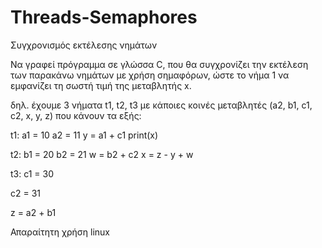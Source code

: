 # Threads-Semaphores

Συγχρονισμός εκτέλεσης νημάτων


Να γραφεί πρόγραμμα σε γλώσσα C, που θα συγχρονίζει την
εκτέλεση των παρακάνω νημάτων με χρήση σημαφόρων,
ώστε το νήμα 1 να εμφανίζει τη σωστή τιμή της μεταβλητής x.

δηλ. έχουμε 3 νήματα t1, t2, t3 με κάποιες κοινές μεταβλητές
(a2, b1, c1, c2, x, y, z) που κάνουν τα εξής:

t1: a1 = 10 
a2 = 11 
y = a1 + c1 
print(x)
 
t2: b1 = 20 
b2 = 21 
w = b2 + c2 
x = z - y + w

t3: c1 = 30

c2 = 31

z = a2 + b1

Απαραίτητη χρήση linux

